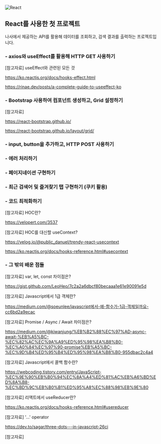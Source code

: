 ![React](https://img.shields.io/badge/React-FrontEnd-blue?logo=React)
## React를 사용한 첫 프로젝트

나사에서 제공하는 API를 활용해 데이터를 조회하고, 검색 결과를 출력하는 프로젝트입니다.

### - axios와 useEffect를 활용해 HTTP GET 사용하기

[참고자료] useEffect와 관련된 모든 것

https://ko.reactjs.org/docs/hooks-effect.html

https://rinae.dev/posts/a-complete-guide-to-useeffect-ko

### - Bootstrap 사용하여 컴포넌트 생성하고, Grid 설정하기

[참고자료]

https://react-bootstrap.github.io/

https://react-bootstrap.github.io/layout/grid/

### - input, button을 추가하고, HTTP POST 사용하기

### - 에러 처리하기

### - 페이지네이션 구현하기

### - 최근 검색어 및 즐겨찾기 탭 구현하기 (쿠키 활용)

### - 코드 최적화하기

[참고자료] HOC란?

https://velopert.com/3537

[참고자료] HOC를 대신할 useContext?

https://velog.io/@public_danuel/trendy-react-usecontext

https://ko.reactjs.org/docs/hooks-reference.html#usecontext

### - 그 밖의 배운 점들

[참고자료] var, let, const 차이점은?

https://gist.github.com/LeoHeo/7c2a2a6dbcf80becaaa1e61e90091e5d

[참고자료] Javascript에서 1급 객체란?

https://medium.com/@soeunlee/javascript에서-왜-함수가-1급-객체일까요-cc6bd2a9ecac

[참고자료] Promise / Async / Await 차이점은?

https://medium.com/@kiwanjung/%EB%B2%88%EC%97%AD-async-await-%EB%A5%BC-%EC%82%AC%EC%9A%A9%ED%95%98%EA%B8%B0-%EC%A0%84%EC%97%90-promise%EB%A5%BC-%EC%9D%B4%ED%95%B4%ED%95%98%EA%B8%B0-955dbac2c4a4

[참고자료] Javascript에서 콜백 함수란?

https://webcoding.tistory.com/entry/JavaScript-%EC%9E%90%EB%B0%94%EC%8A%A4%ED%81%AC%EB%A6%BD%ED%8A%B8-%EC%BD%9C%EB%B0%B1%ED%95%A8%EC%88%98%EB%9E%80

[참고자료] 리액트에서 useReducer란?

https://ko.reactjs.org/docs/hooks-reference.html#usereducer

[참고자료] '...' operator

https://dev.to/sagar/three-dots---in-javascript-26ci

[참고자료]